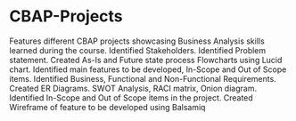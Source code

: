 # CBAP-Projects
Features different CBAP projects showcasing Business Analysis skills learned during the course.
Identified Stakeholders.
Identified Problem statement.
Created As-Is and Future state process Flowcharts using Lucid chart.
Identified main features to be developed, In-Scope and Out of Scope items.
Identified Business, Functional and Non-Functional Requirements.
Created ER Diagrams.
SWOT Analysis, RACI matrix, Onion diagram.
Identified In-Scope and Out of Scope items in the project.
Created Wireframe of feature to be developed using Balsamiq
